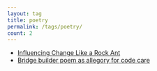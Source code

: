 ```yaml
---
layout: tag
title: poetry
permalink: /tags/poetry/
count: 2
---
```


- [Influencing Change Like a Rock Ant](https://getoutofmybakery.github.io/posts/influencing-change-like-a-rock-ant/)
- [Bridge builder poem as allegory for code care](http://aaronrobson.uk/2018/12/14/bridge-builder-poem-as-allegory-for-code-care/)

